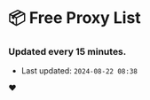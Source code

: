 # :package: Free Proxy List
### Updated every 15 minutes.

- Last updated: `2024-08-22 08:38`

:heart:
